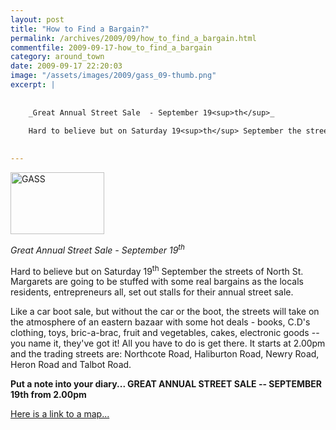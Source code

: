 ```yaml
---
layout: post
title: "How to Find a Bargain?"
permalink: /archives/2009/09/how_to_find_a_bargain.html
commentfile: 2009-09-17-how_to_find_a_bargain
category: around_town
date: 2009-09-17 22:20:03
image: "/assets/images/2009/gass_09-thumb.png"
excerpt: |
    
    
    _Great Annual Street Sale  - September 19<sup>th</sup>_
    
    Hard to believe but on Saturday 19<sup>th</sup> September the streets of North St. Margarets are going to be stuffed with some real bargains as the locals residents, entrepreneurs all, set out stalls for their annual street sale.
    

---
```


<a href="/assets/images/2009/gass_09.png"><img src="/assets/images/2009/gass_09-thumb.png" width="150" height="99" alt="GASS" class="photo right" /></a>

*Great Annual Street Sale - September 19<sup>th</sup>*

Hard to believe but on Saturday 19<sup>th</sup> September the streets of North St. Margarets are going to be stuffed with some real bargains as the locals residents, entrepreneurs all, set out stalls for their annual street sale.

Like a car boot sale, but without the car or the boot, the streets will take on the atmosphere of an eastern bazaar with some hot deals - books, C.D's clothing, toys, bric-a-brac, fruit and vegetables, cakes, electronic goods -- you name it, they've got it! All you have to do is get there. It starts at 2.00pm and the trading streets are: Northcote Road, Haliburton Road, Newry Road, Heron Road and Talbot Road.

**Put a note into your diary... GREAT ANNUAL STREET SALE -- SEPTEMBER 19th from 2.00pm**

[Here is a link to a map...](http://maps.google.co.uk/maps?ie=UTF8&ll=51.460344,-0.323024&spn=0.013075,0.027466&z=15)
